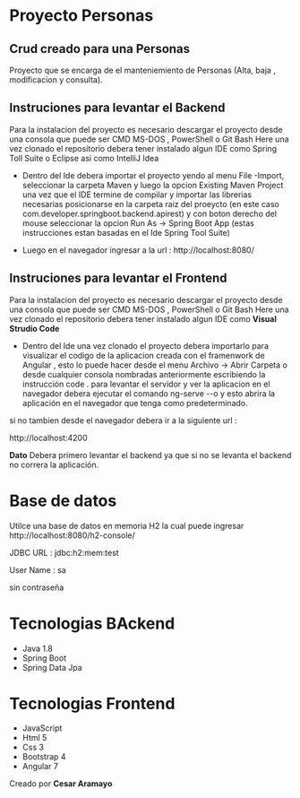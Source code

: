 # Proyecto Personas
## Crud creado para una Personas 


Proyecto que se encarga de el manteniemiento de Personas (Alta, baja , modificacion y consulta).


## Instruciones para levantar el Backend

Para la instalacion del proyecto es necesario descargar el proyecto desde una consola que puede ser CMD MS-DOS , PowerShell o Git Bash Here
una vez clonado el repositorio debera tener instalado algun IDE como Spring Toll
Suite o Eclipse asi como IntelliJ Idea
- Dentro del Ide debera importar el proyecto yendo al menu File -Import, seleccionar la carpeta Maven y luego la opcion Existing Maven Project
una vez que el IDE termine de compilar y importar las librerias necesarias posicionarse en la carpeta raiz del proeycto (en este caso com.developer.springboot.backend.apirest)  y con boton derecho del mouse seleccionar la opcion Run As -> Spring Boot App (estas instrucciones estan basadas en el Ide Spring Tool Suite)

- Luego en el navegador ingresar a la url : http://localhost:8080/ 

## Instruciones para levantar el Frontend

Para la instalacion del proyecto es necesario descargar el proyecto desde una consola que puede ser CMD MS-DOS , PowerShell o Git Bash Here
una vez clonado el repositorio debera tener instalado algun IDE como **Visual Strudio Code**
- Dentro del Ide una vez clonado el proyecto debera importarlo para visualizar el codigo de la aplicacion creada con el framenwork de Angular , esto lo puede hacer desde el menu Archivo ->
Abrir Carpeta o desde cualquier consola nombradas anteriormente escribiendo la instrucción code . 
para levantar el servidor y ver la aplicacion en el navegador debera ejecutar el comando 
ng-serve --o y esto abrira la aplicación en el navegador que tenga como predeterminado.

si no tambien desde el navegador debera ir a la siguiente url :

http://localhost:4200

**Dato** Debera primero levantar el backend ya que si no se levanta el backend no correra la aplicación.

# Base de datos

Utilce una base de datos en memoria H2 la cual puede ingresar http://localhost:8080/h2-console/

JDBC URL : jdbc:h2:mem:test

User Name : sa 

sin contraseña

# Tecnologias BAckend

- Java 1.8 
- Spring Boot 
- Spring Data Jpa

# Tecnologias Frontend

- JavaScript 
- Html 5
- Css 3
- Bootstrap 4
- Angular 7


Creado por **Cesar Aramayo**







